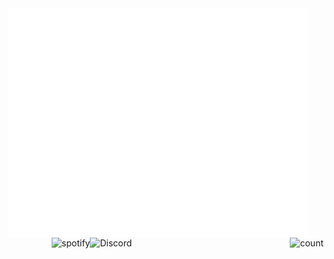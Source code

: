 <img align="left" width="480" alt="metrics" src="/github-metrics.svg">
<img align="right" alt="count" src="https://count.getloli.com/get/@:alensaito1?theme=rule34">


<img src="https://discord-readme-badge.vercel.app/api?id=4660002349a6047233" alt="Discord" align="right" width=320/>

<img src="https://spotify-github-profile.vercel.app/api/view?uid=qyh1xo0s8rluao8xivqtz301g&cover_image=true&theme=default&bar_color=00ff00&bar_color_cover=true" alt="spotify" align="right"/>
